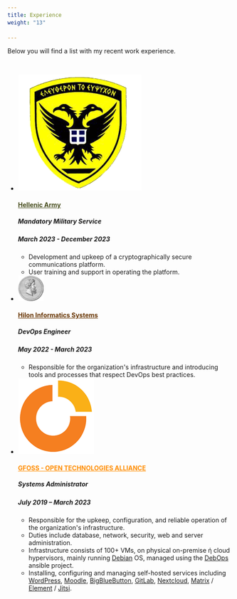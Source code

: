 ```yaml
---
title: Experience
weight: "13"

---
```

Below you will find a list with my recent work experience.

<br>

<ul class="timeline">

  <li class="timeline-inverted"> 
	<a href="http://army.gr" target="_blank"><img class="timeline-image lazy" src="/img/hellenicarmy.png" alt="HELLENIC ARMY LOGO"></a> 
	<div class="timeline-panel markdown"> 
	  <div class="timeline-heading"> 
		<h4><a href="http://army.gr" style="color:#454B1B" target="_blank">Hellenic Army</a></h4> 
	  </div>
	  <div class="timeline-body"> 
		<h5>Mandatory Military Service</h5> 
		<h5>March 2023 - December 2023</h5> 
        <ul> 
			<li>Development and upkeep of a cryptographically secure communications platform.</li>
			<li>User training and support in operating the platform.</li>
		</ul> 
	  </div> 
	</div> 
  </li> 

  <li class="timeline-inverted"> 
	<a href="http://www.hilonsys.com" target="_blank"><img class="timeline-image lazy" src="/img/hilonsys.png" alt="HILONSYS LOGO"></a> 
	<div class="timeline-panel markdown"> 
	  <div class="timeline-heading"> 
		<h4><a href="http://www.hilonsys.com" style="color:#630" target="_blank">Hilon Informatics Systems</a></h4> 
	  </div>
	  <div class="timeline-body"> 
		<h5>DevOps Engineer</h5> 
		<h5>May 2022 - March 2023</h5> 
        <ul> 
			<li>Responsible for the organization's infrastructure and introducing tools and processes that respect DevOps best practices.</li> 
		</ul> 
	  </div> 
	</div> 
  </li> 

  <li class="timeline-inverted">
	<a href="https://gfoss.eu" target="_blank"><img class="timeline-image lazy" src="/img/eellak.png" alt="GFOSS LOGO"></a>
	<div class="timeline-panel markdown">
      <div class="timeline-heading"> 
        <h4><a href="https://gfoss.eu" style="color:darkorange">GFOSS - OPEN TECHNOLOGIES ALLIANCE</a></h4> 
      </div>
      <div class="timeline-body"> 
        <h5>Systems Administrator</h5> 
        <h5>July 2019 – March 2023</h5>
        <ul>
			<li>Responsible for the upkeep, configuration, and reliable operation of the organization's infrastructure.</li>
			<li>Duties include database, network, security, web and server administration.</li>
			<li>Infrastructure consists of 100+ VMs, on physical on-premise ή cloud hypervisors, mainly running <a href="https://www.debian.org">Debian</a> OS, managed using the <a href="https://debops.org">DebOps</a> ansible project.</li>
			<li>Installing, configuring and managing self-hosted services including <a href="https://wordpress.com">WordPress</a>, <a href="https://moodle.org">Moodle</a>, <a href="https://bigbluebutton.org">BigBlueButton</a>, <a href="https://about.gitlab.com/install/">GitLab</a>, <a href="https://nextcloud.com">Nextcloud</a>, <a href="https://matrix.org">Matrix</a> / <a href="https://element.io">Element</a> / <a href="https://jitsi.org">Jitsi</a>.</li>
		</ul>
      </div> 
    </div> 
  </li>

</ul>
